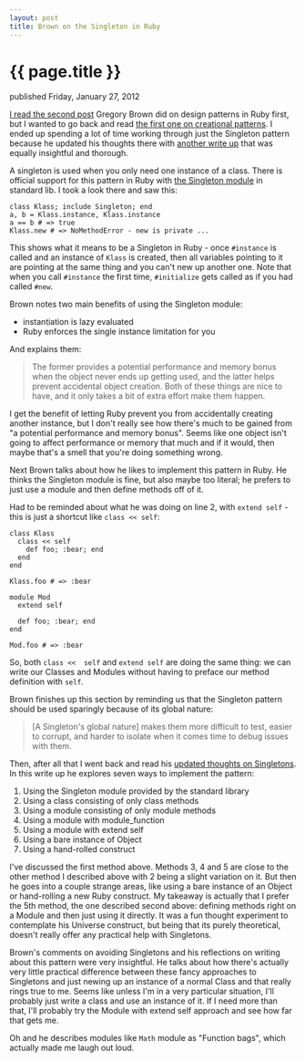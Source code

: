 ```yaml
---
layout: post
title: Brown on the Singleton in Ruby
---
```


{{ page.title }}
================

<p id="articleDate">published Friday, January 27, 2012</p>

[I read the second post](http://jonallured.com/2012/01/20/brown-on-structural-design-patterns-in-ruby.html) Gregory Brown did on design patterns in Ruby first, but I wanted to go back and read [the first one on creational patterns](http://blog.rubybestpractices.com/posts/gregory/059-issue-25-creational-design-patterns.html). I ended up spending a lot of time working through just the Singleton pattern because he updated his thoughts there with [another write up](http://practicingruby.com/articles/shared/jleygxejeopq) that was equally insightful and thorough.

A singleton is used when you only need one instance of a class. There is official support for this pattern in Ruby with [the Singleton module](http://ruby-doc.org/stdlib-1.9.3/libdoc/singleton/rdoc/Singleton.html) in standard lib. I took a look there and saw this:

	class Klass; include Singleton; end
	a, b = Klass.instance, Klass.instance
	a == b # => true
	Klass.new # => NoMethodError - new is private ...

This shows what it means to be a Singleton in Ruby - once `#instance` is called and an instance of `Klass` is created, then all variables pointing to it are pointing at the same thing and you can't new up another one. Note that when you call `#instance` the first time, `#initialize` gets called as if you had called `#new`.

Brown notes two main benefits of using the Singleton module:

* instantiation is lazy evaluated
* Ruby enforces the single instance limitation for you

And explains them:

> The former provides a potential performance and memory bonus when the object never ends up getting used, and the latter helps prevent accidental object creation. Both of these things are nice to have, and it only takes a bit of extra effort make them happen.

I get the benefit of letting Ruby prevent you from accidentally creating another instance, but I don't really see how there's much to be gained from "a potential performance and memory bonus". Seems like one object isn't going to affect performance or memory that much and if it would, then maybe that's a smell that you're doing something wrong.

Next Brown talks about how he likes to implement this pattern in Ruby. He thinks the Singleton module is fine, but also maybe too literal; he prefers to just use a module and then define methods off of it.

Had to be reminded about what he was doing on line 2, with `extend self` - this is just a shortcut like `class << self`:

	class Klass
	  class << self
	    def foo; :bear; end
	  end
	end
	
	Klass.foo # => :bear
	
	module Mod
	  extend self
	
	  def foo; :bear; end
	end
	
	Mod.foo # => :bear

So, both `class <<  self` and `extend self` are doing the same thing: we can write our Classes and Modules without having to preface our method definition with `self`.

Brown finishes up this section by reminding us that the Singleton pattern should be used sparingly because of its global nature:

> \[A Singleton's global nature\] makes them more difficult to test, easier to corrupt, and harder to isolate when it comes time to debug issues with them.

Then, after all that I went back and read his [updated thoughts on Singletons](http://practicingruby.com/articles/shared/jleygxejeopq). In this write up he explores seven ways to implement the pattern:

1. Using the Singleton module provided by the standard library
2. Using a class consisting of only class methods
3. Using a module consisting of only module methods
4. Using a module with module_function
5. Using a module with extend self
6. Using a bare instance of Object
7. Using a hand-rolled construct

I've discussed the first method above. Methods 3, 4 and 5 are close to the other method I described above with 2 being a slight variation on it. But then he goes into a couple strange areas, like using a bare instance of an Object or hand-rolling a new Ruby construct. My takeaway is actually that I prefer the 5th method, the one described second above: defining methods right on a Module and then just using it directly. It was a fun thought experiment to contemplate his Universe construct, but being that its purely theoretical, doesn't really offer any practical help with Singletons.

Brown's comments on avoiding Singletons and his reflections on writing about this pattern were very insightful. He talks about how there's actually very little practical difference between these fancy approaches to Singletons and just newing up an instance of a normal Class and that really rings true to me. Seems like unless I'm in a very particular situation, I'll probably just write a class and use an instance of it. If I need more than that, I'll probably try the Module with extend self approach and see how far that gets me.

Oh and he describes modules like `Math` module as "Function bags", which actually made me laugh out loud.